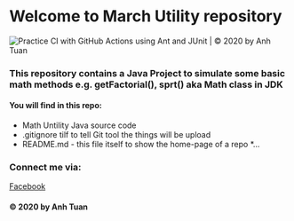 # Welcome to March Utility repository
![Practice CI with GitHub Actions using Ant and JUnit | © 2020 by Anh Tuan](https://github.com/Xpeter-Bear/math-util/workflows/Practice%20CI%20with%20GitHub%20Actions%20using%20Ant%20and%20JUnit%20%7C%20%C2%A9%202020%20by%20Anh%20Tuan/badge.svg)
### This repository contains a Java Project to simulate some basic math methods e.g. getFactorial(), sprt() aka Math class in JDK

#### You will find in this repo:
* Math Untility Java source code
* .gitignore tilf to tell Git tool the things will be upload
* README.md - this file itself to show the home-page of a repo
*...

### Connect me via:
[Facebook](https://www.facebook.com/AnhTuanAT1308)



#### © 2020 by Anh Tuan


